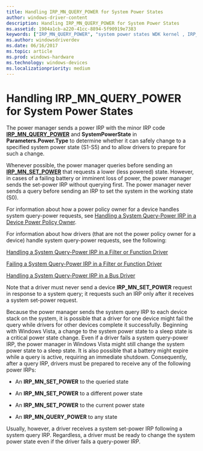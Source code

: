 ```yaml
---
title: Handling IRP_MN_QUERY_POWER for System Power States
author: windows-driver-content
description: Handling IRP_MN_QUERY_POWER for System Power States
ms.assetid: 1904a1cb-a220-41cc-8894-5f90919e7383
keywords: ["IRP_MN_QUERY_POWER", "system power states WDK kernel , IRP_MN_QUERY_POWER", "query-power IRPs WDK power management"]
ms.author: windowsdriverdev
ms.date: 06/16/2017
ms.topic: article
ms.prod: windows-hardware
ms.technology: windows-devices
ms.localizationpriority: medium
---
```


# Handling IRP\_MN\_QUERY\_POWER for System Power States





The power manager sends a power IRP with the minor IRP code [**IRP\_MN\_QUERY\_POWER**](https://msdn.microsoft.com/library/windows/hardware/ff551699) and **SystemPowerState** in **Parameters.Power.Type** to determine whether it can safely change to a specified system power state (S1-S5) and to allow drivers to prepare for such a change.

Whenever possible, the power manager queries before sending an [**IRP\_MN\_SET\_POWER**](https://msdn.microsoft.com/library/windows/hardware/ff551744) that requests a lower (less powered) state. However, in cases of a failing battery or imminent loss of power, the power manager sends the set-power IRP without querying first. The power manager never sends a query before sending an IRP to set the system in the working state (S0).

For information about how a power policy owner for a device handles system query-power requests, see [Handling a System Query-Power IRP in a Device Power Policy Owner](handling-a-system-query-power-irp-in-a-device-power-policy-owner.md).

For information about how drivers (that are not the power policy owner for a device) handle system query-power requests, see the following:

[Handling a System Query-Power IRP in a Filter or Function Driver](handling-a-system-query-power-irp-in-a-filter-or-function-driver.md)

[Failing a System Query-Power IRP in a Filter or Function Driver](failing-a-system-query-power-irp-in-a-filter-or-function-driver.md)

[Handling a System Query-Power IRP in a Bus Driver](handling-a-system-query-power-irp-in-a-bus-driver.md)

Note that a driver must never send a device **IRP\_MN\_SET\_POWER** request in response to a system query; it requests such an IRP only after it receives a system set-power request.

Because the power manager sends the system query IRP to each device stack on the system, it is possible that a driver for one device might fail the query while drivers for other devices complete it successfully. Beginning with Windows Vista, a change to the system power state to a sleep state is a critical power state change. Even if a driver fails a system query-power IRP, the power manager in Windows Vista might still change the system power state to a sleep state. It is also possible that a battery might expire while a query is active, requiring an immediate shutdown. Consequently, after a query IRP, drivers must be prepared to receive any of the following power IRPs:

-   An **IRP\_MN\_SET\_POWER** to the queried state

-   An **IRP\_MN\_SET\_POWER** to a different power state

-   An **IRP\_MN\_SET\_POWER** to the current power state

-   An **IRP\_MN\_QUERY\_POWER** to any state

Usually, however, a driver receives a system set-power IRP following a system query IRP. Regardless, a driver must be ready to change the system power state even if the driver fails a query-power IRP.

 

 




